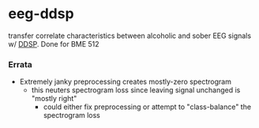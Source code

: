 # eeg-ddsp
transfer correlate characteristics between alcoholic and sober EEG signals w/ [DDSP](https://magenta.tensorflow.org/ddsp). Done for BME 512

### Errata
- Extremely janky preprocessing creates mostly-zero spectrogram
  - this neuters spectrogram loss since leaving signal unchanged is "mostly right"
    - could either fix preprocessing or attempt to "class-balance" the spectrogram loss
